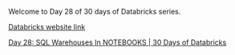 Welcome to Day 28 of 30 days of Databricks series.

[Databricks website link](https://www.databricks.com/) 

[Day 28: SQL Warehouses In NOTEBOOKS | 30 Days of Databricks](https://youtu.be/9E69g6MuKwU)